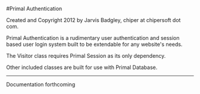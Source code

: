#Primal Authentication

Created and Copyright 2012 by Jarvis Badgley, chiper at chipersoft dot com.

Primal Authentication is a rudimentary user authentication and session based user login system built to be extendable for any website's needs.

The Visitor class requires Primal Session as its only dependency.

Other included classes are built for use with Primal Database.

---

Documentation forthcoming